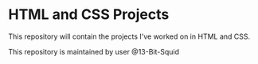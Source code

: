 # HTML and CSS Projects
 
This repository will contain the projects I've worked on in HTML and CSS.

This repository is maintained by user @13-Bit-Squid 